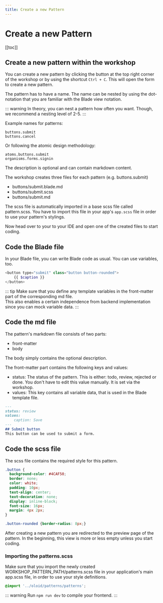 ```yaml
---
title: Create a new Pattern
---
```

# Create a new Pattern

[[toc]]

## Create a new pattern within the workshop
You can create a new pattern by clicking the button at the top right corner of the workshop or by using the shortcut 
`Ctrl + C`. This will open the form to create a new pattern.

The pattern has to have a name. The name can be nested by using the dot-notation that you are familiar with the Blade
view notation.

::: warning
In theory, you can nest a pattern how often you want. Though, we recommend a nesting level of 2-5.
:::

Example names for patterns:  
```
buttons.submit
buttons.cancel
```

Or following the atomic design methodology:
```
atoms.buttons.submit
organisms.forms.signin
```

The description is optional and can contain markdown content.

The workshop creates three files for each pattern (e.g. buttons.submit)
* buttons/submit.blade.md
* buttons/submit.scss
* buttons/submit.md

The scss file is automatically imported in a base scss file called pattern.scss. You have to import this file in your
app's `app.scss` file in order to use your pattern's stylings.

Now head over to your to your IDE and open one of the created files to start coding.

## Code the Blade file
In your Blade file, you can write Blade code as usual. You can use variables, too.
```php
<button type="submit" class="button button-rounded">
    {{ $caption }}
</button>
```

::: tip
Make sure that you define any template variables in the front-matter part of the corresponding md file.  
This also enables a certain independence from backend implementation since you can mock variable data.
:::

## Code the md file
The pattern's markdown file consists of two parts:
* front-matter
* body

The body simply contains the optional description.

The front-matter part contains the following keys and values:
* status: The status of the pattern. This is either: todo, review, rejected or done. You don't have to edit this value manually. It is set via the workshop.
* values: This key contains all variable data, that is used in the Blade template file.

```md
---
status: review
values:
    caption: Save
---
## Submit button
This button can be used to submit a form.
```

## Code the scss file
The scss file contains the required style for this pattern.

```scss
.button {
  background-color: #4CAF50;
  border: none;
  color: white;
  padding: 10px;
  text-align: center;
  text-decoration: none;
  display: inline-block;
  font-size: 16px;
  margin: 4px 2px;
}

.button-rounded {border-radius: 8px;}
```

After creating a new pattern you are redirected to the preview page of the pattern. In the beginning, this view is more or less empty unless you start coding.

### Importing the patterns.scss
Make sure that you import the newly created WORKSHOP_PATTERN_PATH/patterns.scss file in your application's main app.scss file, in order to use your style definitions.
```scss
@import '../oloid/patterns/patterns';
```

::: warning
Run `npm run dev` to compile your frontend.
:::